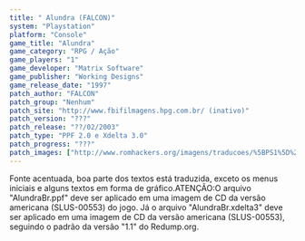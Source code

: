 ```yaml
---
title: " Alundra (FALCON)"
system: "Playstation"
platform: "Console"
game_title: "Alundra"
game_category: "RPG / Ação"
game_players: "1"
game_developer: "Matrix Software"
game_publisher: "Working Designs"
game_release_date: "1997"
patch_author: "FALCON"
patch_group: "Nenhum"
patch_site: "http://www.fbifilmagens.hpg.com.br/ (inativo)"
patch_version: "???"
patch_release: "??/02/2003"
patch_type: "PPF 2.0 e Xdelta 3.0"
patch_progress: "???"
patch_images: ["http://www.romhackers.org/imagens/traducoes/%5BPS1%5D%20Alundra%20-%20FALCON%20-%201.png","http://www.romhackers.org/imagens/traducoes/%5BPS1%5D%20Alundra%20-%20FALCON%20-%202.png","http://www.romhackers.org/imagens/traducoes/%5BPS1%5D%20Alundra%20-%20FALCON%20-%203.png"]
---
```

Fonte acentuada, boa parte dos textos está traduzida, exceto os menus iniciais e alguns textos em forma de gráfico.ATENÇÃO:O arquivo "AlundraBr.ppf" deve ser aplicado em uma imagem de CD da versão americana (SLUS-00553) do jogo. Já o arquivo "AlundraBr.xdelta3" deve ser aplicado em uma imagem de CD da versão americana (SLUS-00553), seguindo o padrão da versão "1.1" do Redump.org.